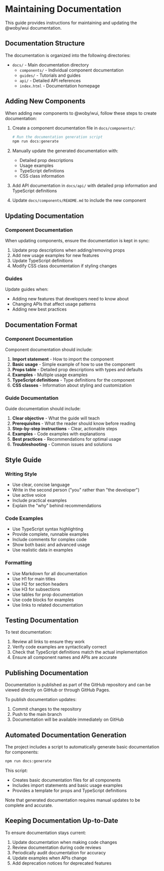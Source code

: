 # Maintaining Documentation

This guide provides instructions for maintaining and updating the @woby/wui documentation.

## Documentation Structure

The documentation is organized into the following directories:

- `docs/` - Main documentation directory
  - `components/` - Individual component documentation
  - `guides/` - Tutorials and guides
  - `api/` - Detailed API references
  - `index.html` - Documentation homepage

## Adding New Components

When adding new components to @woby/wui, follow these steps to create documentation:

1. Create a component documentation file in `docs/components/`:
   ```bash
   # Run the documentation generation script
   npm run docs:generate
   ```

2. Manually update the generated documentation with:
   - Detailed prop descriptions
   - Usage examples
   - TypeScript definitions
   - CSS class information

3. Add API documentation in `docs/api/` with detailed prop information and TypeScript definitions

4. Update `docs/components/README.md` to include the new component

## Updating Documentation

### Component Documentation

When updating components, ensure the documentation is kept in sync:

1. Update prop descriptions when adding/removing props
2. Add new usage examples for new features
3. Update TypeScript definitions
4. Modify CSS class documentation if styling changes

### Guides

Update guides when:
- Adding new features that developers need to know about
- Changing APIs that affect usage patterns
- Adding new best practices

## Documentation Format

### Component Documentation

Component documentation should include:

1. **Import statement** - How to import the component
2. **Basic usage** - Simple example of how to use the component
3. **Props table** - Detailed prop descriptions with types and defaults
4. **Examples** - Multiple usage examples
5. **TypeScript definitions** - Type definitions for the component
6. **CSS classes** - Information about styling and customization

### Guide Documentation

Guide documentation should include:

1. **Clear objective** - What the guide will teach
2. **Prerequisites** - What the reader should know before reading
3. **Step-by-step instructions** - Clear, actionable steps
4. **Examples** - Code examples with explanations
5. **Best practices** - Recommendations for optimal usage
6. **Troubleshooting** - Common issues and solutions

## Style Guide

### Writing Style

- Use clear, concise language
- Write in the second person ("you" rather than "the developer")
- Use active voice
- Include practical examples
- Explain the "why" behind recommendations

### Code Examples

- Use TypeScript syntax highlighting
- Provide complete, runnable examples
- Include comments for complex code
- Show both basic and advanced usage
- Use realistic data in examples

### Formatting

- Use Markdown for all documentation
- Use H1 for main titles
- Use H2 for section headers
- Use H3 for subsections
- Use tables for prop documentation
- Use code blocks for examples
- Use links to related documentation

## Testing Documentation

To test documentation:

1. Review all links to ensure they work
2. Verify code examples are syntactically correct
3. Check that TypeScript definitions match the actual implementation
4. Ensure all component names and APIs are accurate

## Publishing Documentation

Documentation is published as part of the GitHub repository and can be viewed directly on GitHub or through GitHub Pages.

To publish documentation updates:

1. Commit changes to the repository
2. Push to the main branch
3. Documentation will be available immediately on GitHub

## Automated Documentation Generation

The project includes a script to automatically generate basic documentation for components:

```bash
npm run docs:generate
```

This script:
- Creates basic documentation files for all components
- Includes import statements and basic usage examples
- Provides a template for props and TypeScript definitions

Note that generated documentation requires manual updates to be complete and accurate.

## Keeping Documentation Up-to-Date

To ensure documentation stays current:

1. Update documentation when making code changes
2. Review documentation during code reviews
3. Periodically audit documentation for accuracy
4. Update examples when APIs change
5. Add deprecation notices for deprecated features
